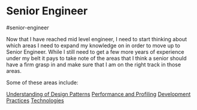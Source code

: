 # Senior Engineer

#senior-engineer

Now that I have reached mid level engineer, I need to start thinking about which areas I need to expand my knowledge on in order to move up to Senior Engineer. While I still need to get a few more years of experience under my belt it pays to take note of the areas that I think a senior should have a firm grasp in and make sure that I am on the right track in those areas.

Some of these areas include:

[Understanding of Design Patterns](./design-patterns/design-patterns.md)
[Performance and Profiling](./performance-and-profiling.md)
[Development Practices](./development-practices/development-practices.md)
[Technologies](./technologies/technologies.md)
